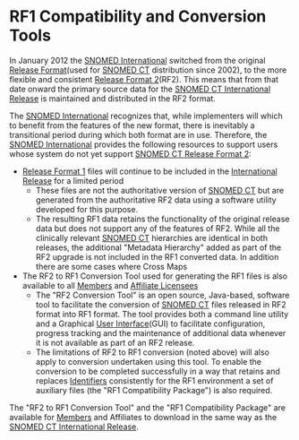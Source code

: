 # RF1 Compatibility and Conversion Tools

In January 2012 the [SNOMED International](https://confluence.ihtsdotools.org/display/DOCGLOSS/SNOMED+International) switched from the original [Release Format](https://confluence.ihtsdotools.org/display/DOCGLOSS/Release+Format)(used for [SNOMED CT](https://confluence.ihtsdotools.org/display/DOCGLOSS/SNOMED+CT) distribution since 2002), to the more flexible and consistent [Release Format 2](https://confluence.ihtsdotools.org/display/DOCGLOSS/Release+Format+2)(RF2). This means that from that date onward the primary source data for the [SNOMED CT International Release](https://confluence.ihtsdotools.org/display/DOCGLOSS/SNOMED+CT+International+Release) is maintained and distributed in the RF2 format.

The [SNOMED International](https://confluence.ihtsdotools.org/display/DOCGLOSS/SNOMED+International) recognizes that, while implementers will which to benefit from the features of the new format, there is inevitably a transitional period during which both format are in use. Therefore, the [SNOMED International](https://confluence.ihtsdotools.org/display/DOCGLOSS/SNOMED+International) provides the following resources to support users whose system do not yet support [SNOMED CT Release Format 2](https://confluence.ihtsdotools.org/display/DOCGLOSS/SNOMED+CT+Release+Format+2):

* [Release Format 1](https://confluence.ihtsdotools.org/display/DOCGLOSS/Release+Format+1) files will continue to be included in the [International Release](https://confluence.ihtsdotools.org/display/DOCGLOSS/International+Release) for a limited period
  * These files are not the authoritative version of [SNOMED CT](https://confluence.ihtsdotools.org/display/DOCGLOSS/SNOMED+CT) but are generated from the authoritative RF2 data using a software utility developed for this purpose.
  * The resulting RF1 data retains the functionality of the original release data but does not support any of the features of RF2. While all the clinically relevant [SNOMED CT](https://confluence.ihtsdotools.org/display/DOCGLOSS/SNOMED+CT) hierarchies are identical in both releases, the additional "Metadata Hierarchy" added as part of the RF2 upgrade is not included in the RF1 converted data. In addition there are some cases where Cross Maps
* The RF2 to RF1 Conversion Tool used for generating the RF1 files is also available to all [Members](https://confluence.ihtsdotools.org/display/DOCGLOSS/Member) and [Affiliate Licensees](https://confluence.ihtsdotools.org/display/DOCGLOSS/Affiliate+Licensee)
  * The "RF2 Conversion Tool" is an open source, Java-based, software tool to facilitate the conversion of [SNOMED CT](https://confluence.ihtsdotools.org/display/DOCGLOSS/SNOMED+CT) files released in RF2 format into RF1 format. The tool provides both a command line utility and a Graphical [User Interface](https://confluence.ihtsdotools.org/display/DOCGLOSS/User+Interface)(GUI) to facilitate configuration, progress tracking and the maintenance of additional data whenever it is not available as part of an RF2 release.
  * The limitations of RF2 to RF1 conversion (noted above) will also apply to conversion undertaken using this tool. To enable the conversion to be completed successfully in a way that retains and replaces [Identifiers](https://confluence.ihtsdotools.org/display/DOCGLOSS/Identifier) consistently for the RF1 environment a set of auxiliary files (the "RF1 Compatibility Package") is also required.

The "RF2 to RF1 Conversion Tool" and the "RF1 Compatibility Package" are available for [Members](https://confluence.ihtsdotools.org/display/DOCGLOSS/Member) and Affiliates to download in the same way as the [SNOMED CT International Release](https://confluence.ihtsdotools.org/display/DOCGLOSS/SNOMED+CT+International+Release).
